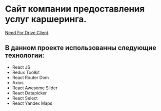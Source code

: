 # Сайт компании предоставления услуг каршеринга.

[Need For Drive Client](https://maksim2103.github.io/NeedForDrive-Client/).

## В данном проекте использованны следующие технологии:

- React JS
- Redux Toolkit
- React Router Dom
- Axios
- React Awesome Slider
- React Datapicker
- React Select
- React Yandex Maps
